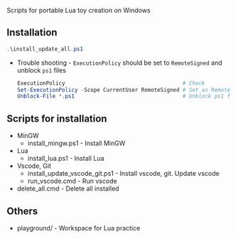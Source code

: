 Scripts for portable Lua toy creation on Windows

## Installation
```powershell
.\install_update_all.ps1
```
* Trouble shooting - `ExecutionPolicy` should be set to `RemoteSigned` and unblock `ps1` files
    ```powershell
    ExecutionPolicy                                     # Check
    Set-ExecutionPolicy -Scope CurrentUser RemoteSigned # Set as RemoteSigned
    Unblock-File *.ps1                                  # Unblock ps1 files
    ```

## Scripts for installation
* MinGW
    * install_mingw.ps1 - Install MinGW
* Lua
    * install_lua.ps1 - Install Lua
* Vscode, Git
    * install_update_vscode_git.ps1 - Install vscode, git. Update vscode
    * run_vscode.cmd - Run vscode
* delete_all.cmd - Delete all installed

## Others
* playground/ - Workspace for Lua practice
